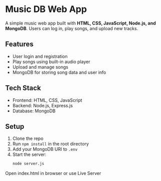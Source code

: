#  Music DB Web App

A simple music web app built with **HTML, CSS, JavaScript, Node.js, and MongoDB**. Users can log in, play songs, and upload new tracks.

##  Features
- User login and registration
- Play songs using built-in audio player
- Upload and manage songs
- MongoDB for storing song data and user info

##  Tech Stack
- Frontend: HTML, CSS, JavaScript
- Backend: Node.js, Express.js
- Database: MongoDB

##  Setup

1. Clone the repo
2. Run `npm install` in the root directory
3. Add your MongoDB URI to `.env`
4. Start the server:
   ```bash
   node server.js
Open index.html in browser or use Live Server



